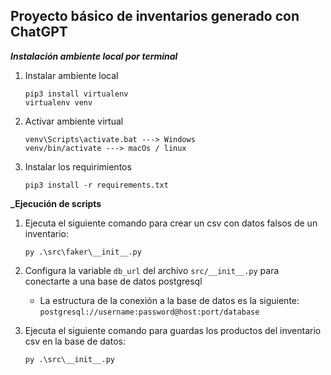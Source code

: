 ## Proyecto básico de inventarios generado con ChatGPT

**_Instalación ambiente local por terminal_**

1. Instalar ambiente local

    ```
    pip3 install virtualenv
    virtualenv venv
    ```

2. Activar ambiente virtual

    ```
    venv\Scripts\activate.bat ---> Windows
    venv/bin/activate ---> macOs / linux
    ```

3. Instalar los requirimientos

    ```
    pip3 install -r requirements.txt
    ```


**_Ejecución de scripts**

1. Ejecuta el siguiente comando para crear un csv con datos falsos de un inventario:

    ```
    py .\src\faker\__init__.py
    ```

2. Configura la variable `db_url` del archivo `src/__init__.py` para conectarte a una base de datos postgresql

    - La estructura de la conexión a la base de datos es la siguiente:
    `postgresql://username:password@host:port/database`

3. Ejecuta el siguiente comando para guardas los productos del inventario csv en la base de datos:

    ```
    py .\src\__init__.py
    ```


